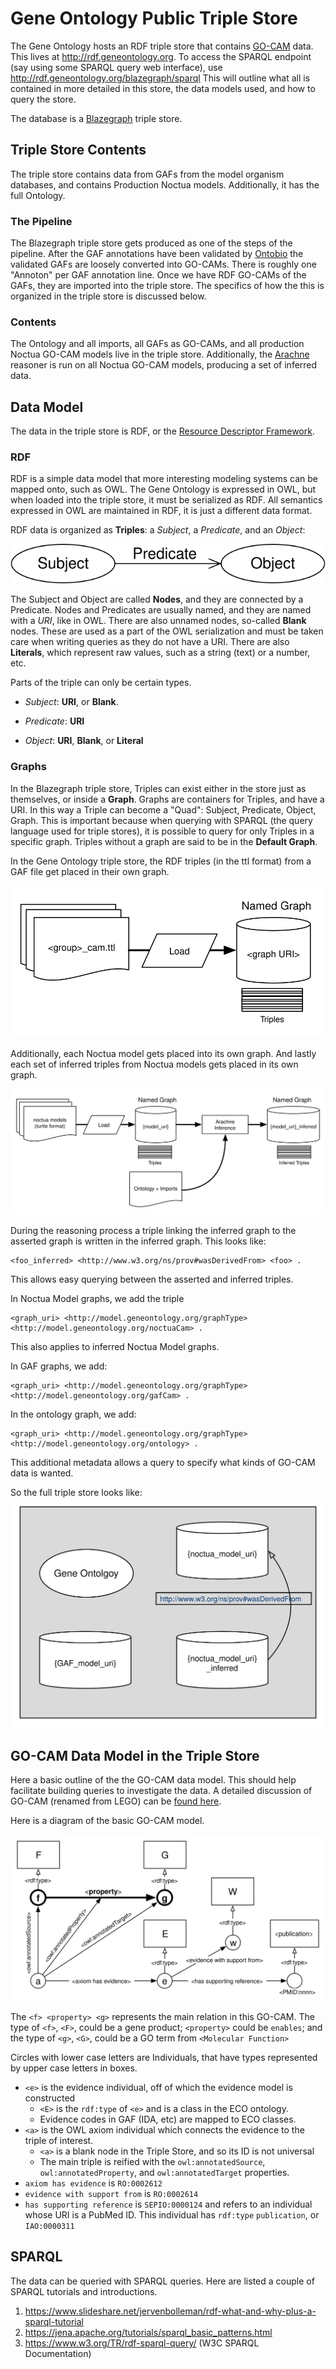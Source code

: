 # Gene Ontology Public Triple Store

The Gene Ontology hosts an RDF triple store that contains
[GO-CAM][1] data. This lives at http://rdf.geneontology.org. To access the
 SPARQL endpoint (say using some SPARQL query web interface), use
  http://rdf.geneontology.org/blazegraph/sparql This will outline what all is
  contained in more detailed in this store, the data models used, and how to
  query the store.

The database is a [Blazegraph](https://www.blazegraph.com/) triple store.

## Triple Store Contents

The triple store contains data from GAFs from the model organism databases, and
contains Production Noctua models. Additionally, it has the full Ontology.

### The Pipeline

The Blazegraph triple store gets produced as one of the steps of the pipeline.
After the GAF annotations have been validated by [Ontobio](https://github.com/biolink/ontobio)
the validated GAFs are loosely converted into GO-CAMs. There is roughly
one "Annoton" per GAF annotation line. Once we have RDF GO-CAMs of the GAFs,
they are imported into the triple store. The specifics of how the this is
organized in the triple store is discussed below.

### Contents

The Ontology and all imports, all GAFs as GO-CAMs, and all production Noctua
GO-CAM models live in the triple store. Additionally, the [Arachne](https://github.com/balhoff/arachne)
reasoner is run on all Noctua GO-CAM models, producing a set of inferred data.

## Data Model

The data in the triple store is RDF, or the [Resource Descriptor Framework](https://www.w3.org/TR/rdf11-concepts/).

### RDF

RDF is a simple data model that more interesting modeling systems can be mapped
onto, such as OWL. The Gene Ontology is expressed in OWL, but when loaded into
the triple store, it must be serialized as RDF. All semantics expressed in OWL
are maintained in RDF, it is just a different data format.

RDF data is organized as **Triples**: a *Subject*, a *Predicate*, and an *Object*:

![A Triple](rdf-graph.svg)

The Subject and Object are called **Nodes**, and they are connected by a Predicate.
Nodes and Predicates are usually named, and they are named with a *URI*, like in
OWL. There are also unnamed nodes, so-called **Blank** nodes. These are used as a
part of the OWL serialization and must be taken care when writing queries as they do
not have a URI. There are also **Literals**, which represent raw values, such as
a string (text) or a number, etc.

Parts of the triple can only be certain types.

- *Subject*: **URI**, or **Blank**.

- *Predicate*: **URI**

- *Object*: **URI**, **Blank**, or **Literal**

### Graphs

In the Blazegraph triple store, Triples can exist either in the store just as
themselves, or inside a **Graph**. Graphs are containers for Triples, and have
a URI. In this way a Triple can become a "Quad": Subject, Predicate, Object, Graph.
This is important because when querying with SPARQL (the query language used for
triple stores), it is possible to query for only Triples in a specific graph.
Triples without a graph are said to be in the **Default Graph**.

In the Gene Ontology triple store, the RDF triples (in the ttl format) from a GAF file
 get placed in their own graph.

![Load GAF turtle models](simple_load.svg)

Additionally, each Noctua model
gets placed into its own graph. And lastly each set of inferred triples from
Noctua models gets placed in its own graph.

![Load Noctua models and inferences](noctua_load.svg)

During the reasoning process a triple linking the inferred graph to the asserted
graph is written in the inferred graph. This looks like:

    <foo_inferred> <http://www.w3.org/ns/prov#wasDerivedFrom> <foo> .

This allows easy querying between the asserted and inferred triples.

In Noctua Model graphs, we add the triple

    <graph_uri> <http://model.geneontology.org/graphType> <http://model.geneontology.org/noctuaCam> .

This also applies to inferred Noctua Model graphs.

In GAF graphs, we add:

    <graph_uri> <http://model.geneontology.org/graphType> <http://model.geneontology.org/gafCam> .

In the ontology graph, we add:

    <graph_uri> <http://model.geneontology.org/graphType> <http://model.geneontology.org/ontology> .

This additional metadata allows a query to specify what kinds of GO-CAM data is
wanted.

So the full triple store looks like:
![Graphstore](graphstore.svg)

## GO-CAM Data Model in the Triple Store
Here a basic outline of the the GO-CAM data model. This should help facilitate
building queries to investigate the data. A detailed discussion of GO-CAM (renamed
from LEGO) can be [found here][2].

Here is a diagram of the basic GO-CAM model.

![GO CAM Diagram](gocam.svg)

The `<f> <property> <g>` represents the main relation in this GO-CAM. The type of
`<f>`, `<F>`, could be a gene product; `<property>` could be `enables`; and the
type of `<g>`, `<G>`, could be a GO term from `<Molecular Function>`

Circles with lower case letters are Individuals, that have types represented by
upper case letters in boxes.

* `<e>` is the evidence individual, off of which the evidence model is constructed
    * `<E>` is the `rdf:type` of `<e>` and is a class in the ECO ontology.
    * Evidence codes in GAF (IDA, etc) are mapped to ECO classes.
* `<a>` is the OWL axiom individual which connects the evidence to the triple
    of interest.
    * `<a>` is a blank node in the Triple Store, and so its ID is not universal
    * The main triple is reified with the `owl:annotatedSource`,
        `owl:annotatedProperty`, and `owl:annotatedTarget` properties.
* `axiom has evidence` is `RO:0002612`
* `evidence with support from` is `RO:0002614`
* `has supporting reference` is `SEPIO:0000124` and refers to an individual whose
    URI is a PubMed ID. This individual has `rdf:type` `publication`, or
    `IAO:0000311`

## SPARQL

The data can be queried with SPARQL queries. Here are listed a couple of SPARQL
tutorials and introductions.

1. https://www.slideshare.net/jervenbolleman/rdf-what-and-why-plus-a-sparql-tutorial
2. https://jena.apache.org/tutorials/sparql_basic_patterns.html
3. https://www.w3.org/TR/rdf-sparql-query/ (W3C SPARQL Documentation)


[1]: https://docs.google.com/document/d/18ihslb7prB6CWtu2yjF-pMHZBTY1-AdXJAu-ZyuyXS4/edit?usp=sharing
[2]:https://github.com/geneontology/minerva/blob/master/specs/owl-model.md
